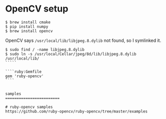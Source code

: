 OpenCV setup
======================
```````
$ brew install cmake
$ pip install numpy
$ brew install opencv
```````

OpenCV says `/usr/local/lib/libjpeg.8.dylib` not found, so I symlinked it.

``````
$ sudo find / -name libjpeg.8.dylib
$ sudo ln -s /usr/local/Cellar/jpeg/8d/lib/libjpeg.8.dylib /usr/local/lib/
`````

````ruby:Gemfile
gem 'ruby-opencv'
````


samples
========================

# ruby-opencv samples
https://github.com/ruby-opencv/ruby-opencv/tree/master/examples
